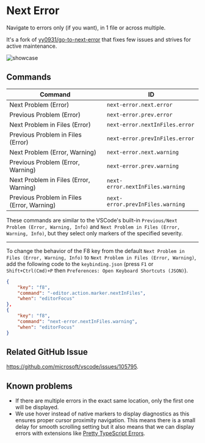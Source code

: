 # Next Error

Navigate to errors only (if you want), in 1 file or across multiple.

It's a fork of [yy0931/go-to-next-error](https://github.com/yy0931/go-to-next-error) that fixes few issues and strives for active maintenance.

![showcase](https://github.com/user-attachments/assets/fcae22db-4811-4c2a-a2cc-2477d7e621de)

## Commands

| Command                                    | ID                               |
| ------------------------------------------ | -------------------------------- |
| Next Problem (Error)                       | `next-error.next.error`          |
| Previous Problem (Error)                   | `next-error.prev.error`          |
| Next Problem in Files (Error)              | `next-error.nextInFiles.error`   |
| Previous Problem in Files (Error)          | `next-error.prevInFiles.error`   |
| Next Problem (Error, Warning)              | `next-error.next.warning`        |
| Previous Problem (Error, Warning)          | `next-error.prev.warning`        |
| Next Problem in Files (Error, Warning)     | `next-error.nextInFiles.warning` |
| Previous Problem in Files (Error, Warning) | `next-error.prevInFiles.warning` |

These commands are similar to the VSCode's built-in `Previous/Next Problem (Error, Warning, Info)` and `Next Problem in Files (Error, Warning, Info)`, but they select only markers of the specified severity.

---

To change the behavior of the F8 key from the default `Next Problem in Files (Error, Warning, Info)` to `Next Problem in Files (Error, Warning)`, add the following code to the `keybinding.json` (press `F1` or `Shift+Ctrl(Cmd)+P` then `Preferences: Open Keyboard Shortcuts (JSON)`).

```json
{
    "key": "f8",
    "command": "-editor.action.marker.nextInFiles",
    "when": "editorFocus"
},
{
    "key": "f8",
    "command": "next-error.nextInFiles.warning",
    "when": "editorFocus"
}
```

## Related GitHub Issue

https://github.com/microsoft/vscode/issues/105795.

## Known problems

-   If there are multiple errors in the exact same location, only the first one will be displayed.
-   We use hover instead of native markers to display diagnostics as this ensures proper cursor proximity navigation. This means there is a small delay for smooth scrolling setting but it also means that we can display errors with extensions like [Pretty TypeScript Errors](https://marketplace.visualstudio.com/items?itemName=yoavbls.pretty-ts-errors).
